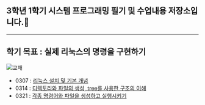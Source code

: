 ## 3학년 1학기 시스템 프로그래밍 필기 및 수업내용 저장소입니다.📖
---

## 학기 목표 : 실제 리눅스의 명령을 구현하기<br>

![교재](https://github.com/user-attachments/assets/51ccfb73-f435-4be4-8ae7-489b6860570d)


- 0307 : [리눅스 설치 및 기본 개념](https://github.com/Xssgh/SystemProgramming/tree/main/0307)<br>
- 0314 : [디렉토리와 파일의 생성, tree를 사용한 구조의 이해](https://github.com/Xssgh/SystemProgramming/blob/main/0314/README.md)
- 0321 : [각종 명령어와 파일을 생성하고 실행시키기](https://github.com/Xssgh/SystemProgramming/blob/main/0321/README.md)

